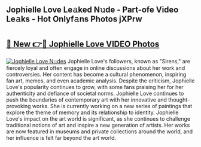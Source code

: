 ## Jophielle Love Le𝚊ked N𝚞de - Part-ofe Video Le𝚊ks - Hot Onlyf𝚊ns Photos jXPrw

# <h2><a href="http://ac39202.deff.icu/?id=Jophielle+Love">🔗 New 👉🔴 Jophielle Love VIDEO Photos</a></h2>

[![Jophielle Love N𝚞des](https://i.imgur.com/rIISA9y.gif)](http://ac39202.deff.icu/?id=Jophielle+Love)
Jophielle Love's followers, known as "Sirens," are fiercely loyal and often engage in online discussions about her work and controversies. Her content has become a cultural phenomenon, inspiring fan art, memes, and even academic analysis. Despite the criticism, Jophielle Love's popularity continues to grow, with some fans praising her for her authenticity and defiance of societal norms. Jophielle Love continues to push the boundaries of contemporary art with her innovative and thought-provoking works. She is currently working on a new series of paintings that explore the theme of memory and its relationship to identity. Jophielle Love's impact on the art world is significant, as she continues to challenge traditional notions of art and inspire a new generation of artists. Her works are now featured in museums and private collections around the world, and her influence is felt far beyond the art world.
